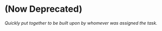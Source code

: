 # (Now Deprecated)

###### Quickly put together to be built upon by whomever was assigned the task.
